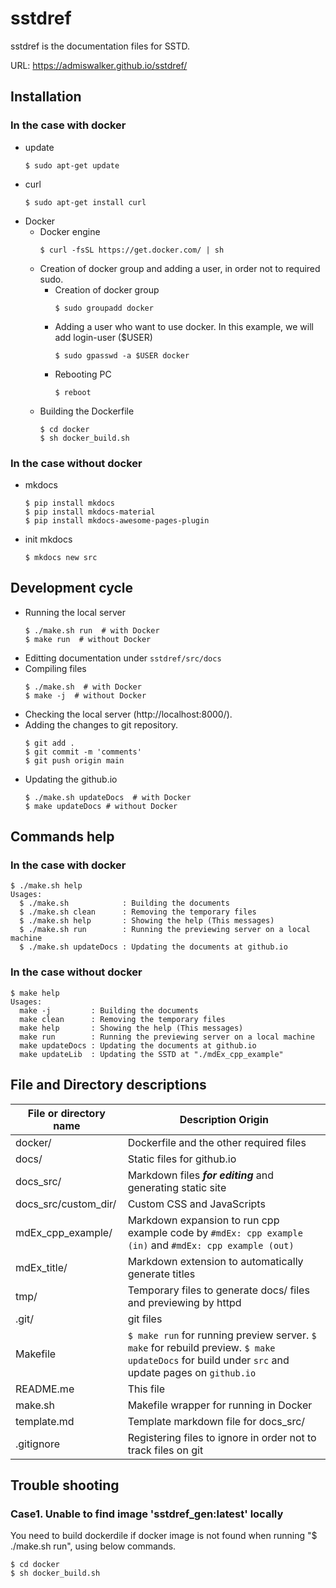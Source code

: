 # sstdref
sstdref is the documentation files for SSTD.

URL: https://admiswalker.github.io/sstdref/

## Installation
### In the case with docker
- update
  ```
  $ sudo apt-get update
  ```
- curl
  ```
  $ sudo apt-get install curl
  ```
- Docker
  - Docker engine
    ```
    $ curl -fsSL https://get.docker.com/ | sh
    ```
  - Creation of docker group and adding a user, in order not to required sudo.
    - Creation of docker group
      ```
      $ sudo groupadd docker
      ```
    - Adding a user who want to use docker. In this example, we will add login-user ($USER)
      ```
      $ sudo gpasswd -a $USER docker
      ```
    - Rebooting PC
      ```
      $ reboot
      ```
  - Building the Dockerfile
    ```
    $ cd docker
    $ sh docker_build.sh
    ```
### In the case without docker
- mkdocs
  ```
  $ pip install mkdocs
  $ pip install mkdocs-material
  $ pip install mkdocs-awesome-pages-plugin
  ```
- init mkdocs
  ```
  $ mkdocs new src
  ```
## Development cycle
- Running the local server
  ```
  $ ./make.sh run  # with Docker
  $ make run  # without Docker
  ```
- Editting documentation under ```sstdref/src/docs```
- Compiling files
  ```
  $ ./make.sh  # with Docker
  $ make -j  # without Docker
  ```
- Checking the local server (http://localhost:8000/).
- Adding the changes to git repository.
  ```
  $ git add .
  $ git commit -m 'comments'
  $ git push origin main
  ```
- Updating the github.io
  ```
  $ ./make.sh updateDocs  # with Docker
  $ make updateDocs # without Docker
  ```

## Commands help
### In the case with docker
```
$ ./make.sh help
Usages:
  $ ./make.sh            : Building the documents
  $ ./make.sh clean      : Removing the temporary files
  $ ./make.sh help       : Showing the help (This messages)
  $ ./make.sh run        : Running the previewing server on a local machine
  $ ./make.sh updateDocs : Updating the documents at github.io
```
### In the case without docker
```
$ make help
Usages:
  make -j         : Building the documents
  make clean      : Removing the temporary files
  make help       : Showing the help (This messages)
  make run        : Running the previewing server on a local machine
  make updateDocs : Updating the documents at github.io
  make updateLib  : Updating the SSTD at "./mdEx_cpp_example"
```

## File and Directory descriptions

| File or directory name | Description Origin |
| ---------------------- | ------------------ |
| docker/                | Dockerfile and the other required files |
| docs/                  | Static files for github.io |
| docs_src/              | Markdown files ***for editing*** and generating static site |
| docs_src/custom_dir/   | Custom CSS and JavaScripts |
| mdEx_cpp_example/      | Markdown expansion to run cpp example code by ```#mdEx: cpp example (in)``` and ```#mdEx: cpp example (out)``` |
| mdEx_title/            | Markdown extension to automatically generate titles |
| tmp/                   | Temporary files to generate docs/ files and previewing by httpd |
| .git/                  | git files          |
| Makefile               | ```$ make run``` for running preview server. ```$ make``` for rebuild preview. ```$ make updateDocs``` for build under ```src``` and update pages on ```github.io``` |
| README.me              | This file          |
| make.sh                | Makefile wrapper for running in Docker |
| template.md            | Template markdown file for docs_src/ |
| .gitignore             | Registering files to ignore in order not to track files on git |

## Trouble shooting
### Case1. Unable to find image 'sstdref_gen:latest' locally
You need to build dockerdile if docker image is not found when running "$ ./make.sh run", using below commands.

```
$ cd docker
$ sh docker_build.sh
```


